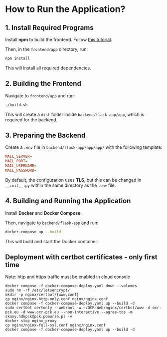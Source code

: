 # How to Run the Application?

## 1. Install Required Programs  
Install **npm** to build the frontend. Follow [this tutorial](https://docs.npmjs.com/downloading-and-installing-node-js-and-npm).  

Then, in the `frontend/app` directory, run:  
```sh
npm install
```
This will install all required dependencies.  

## 2. Building the Frontend  
Navigate to `frontend/app` and run:  
```sh
./build.sh
```
This will create a `dist` folder inside `backend/flask-app/app`, which is required for the backend.  

## 3. Preparing the Backend  
Create a `.env` file in `backend/flask-app/app/app/` with the following template:  
```ini
MAIL_SERVER=
MAIL_PORT=
MAIL_USERNAME=
MAIL_PASSWORD=
```
By default, the configuration uses **TLS**, but this can be changed in `__init__.py` within the same directory as the `.env` file.  

## 4. Building and Running the Application  
Install **Docker** and **Docker Compose**.  

Then, navigate to `backend/flask-app` and run:  
```sh
docker-compose up --build
```
This will build and start the Docker container.  


## Deployment with certbot certificates - only first time

Note: http and https traffic must be enabled in cloud console

```
docker compose -f docker-compose-deploy.yaml down --volumes
sudo rm -rf /etc/letsencrypt/
mkdir -p nginx/certbot/{www,conf}
cp nginx/nginx-http-only.conf nginx/nginx.conf
docker compose -f docker-compose-deploy.yaml up --build -d
sudo certbot certonly --webroot -w ~/OCR-Web/nginx/certbot/www -d ocr-pck.eu -d www.ocr-pck.eu --non-interactive --agree-tos -m
skany.hdkpck@pck.pomorze.pl -v
docker stop nginx_proxy
cp nginx/nginx-full-ssl.conf nginx/nginx.conf
docker compose -f docker-compose-deploy.yaml up --build -d
```